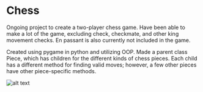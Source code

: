 # Chess

Ongoing project to create a two-player chess game. Have been able to make a lot of the game, excluding check, checkmate, and other king movement checks. En passant is also currently not included in the game. 

Created using pygame in python and utilizing OOP. Made a parent class Piece, which has children for the different kinds of chess pieces. Each child has a different method for finding valid moves; however, a few other pieces have other piece-specific methods. 

![alt text](https://github.com/[username]/[reponame]/blob/[branch]/gameimg.jpg?raw=true)
